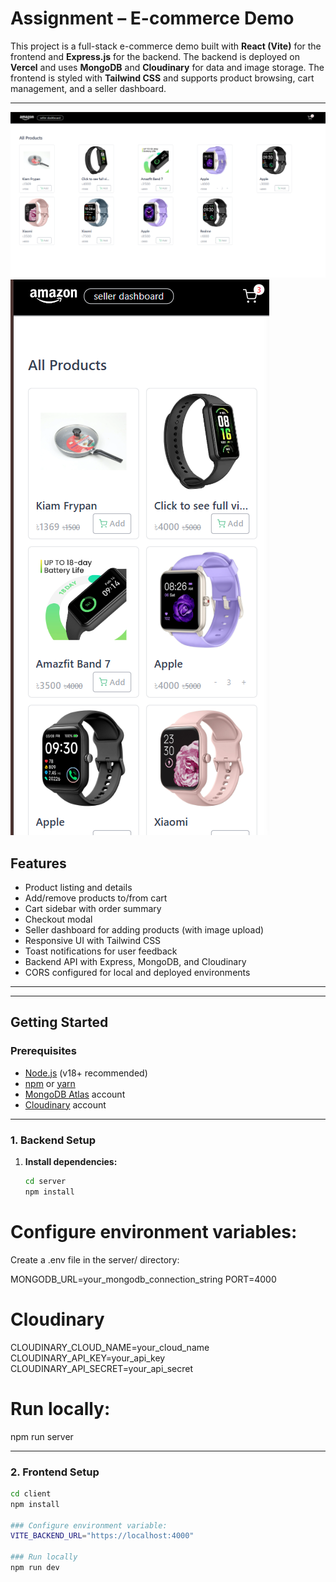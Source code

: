 # Assignment – E-commerce Demo

This project is a full-stack e-commerce demo built with **React (Vite)** for the frontend and **Express.js** for the backend. The backend is deployed on **Vercel** and uses **MongoDB** and **Cloudinary** for data and image storage. The frontend is styled with **Tailwind CSS** and supports product browsing, cart management, and a seller dashboard.

---
![Banner](client/src/assets/banner.png)
![Banner](client/src/assets/banner2.png)
## Features

- Product listing and details
- Add/remove products to/from cart
- Cart sidebar with order summary
- Checkout modal
- Seller dashboard for adding products (with image upload)
- Responsive UI with Tailwind CSS
- Toast notifications for user feedback
- Backend API with Express, MongoDB, and Cloudinary
- CORS configured for local and deployed environments

---


---

## Getting Started

### Prerequisites

- [Node.js](https://nodejs.org/) (v18+ recommended)
- [npm](https://www.npmjs.com/) or [yarn](https://yarnpkg.com/)
- [MongoDB Atlas](https://www.mongodb.com/cloud/atlas) account
- [Cloudinary](https://cloudinary.com/) account

---

### 1. Backend Setup

1. **Install dependencies:**
   ```sh
   cd server
   npm install
# Configure environment variables:
Create a .env file in the server/ directory:

MONGODB_URL=your_mongodb_connection_string
PORT=4000

# Cloudinary
CLOUDINARY_CLOUD_NAME=your_cloud_name
CLOUDINARY_API_KEY=your_api_key
CLOUDINARY_API_SECRET=your_api_secret

# Run locally:

npm run server

----------------------------------------------------

### 2. Frontend Setup
  ```sh
  cd client
  npm install

### Configure environment variable: 
VITE_BACKEND_URL="https://localhost:4000" 

### Run locally
npm run dev

